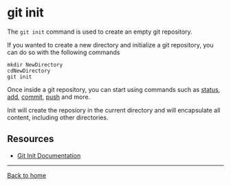 # **git init**

The `git init` command is used to create an empty git repository.

If you wanted to create a new directory and initialize a git repository, you can do so with the following commands
```
mkdir NewDirectory
cdNewDirectory
git init
```
Once inside a git repository, you can start using commands such as 
[status](./Status.md),
[add](./Add.md),
[commit](./Commit.md),
[push](./Push.md)
and more.

Init will create the reposiory in the current directory and will encapsulate all content, including other directories.
## **Resources**

- [Git Init Documentation](https://git-scm.com/docs/git-init)

---

[Back to home](../README.md)